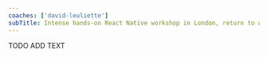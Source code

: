 ```yaml
---
coaches: ['david-leuliette']
subTitle: Intense hands-on React Native workshop in London, return to work as a React Native specialist
---
```


TODO ADD TEXT
